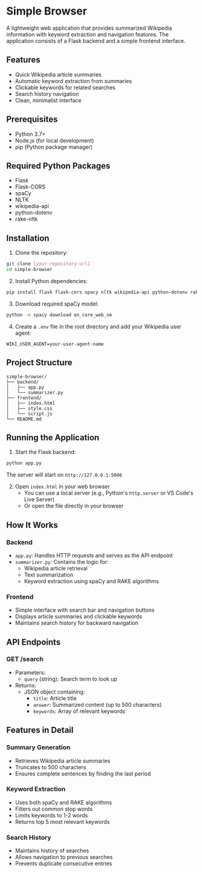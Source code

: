 # Simple Browser

A lightweight web application that provides summarized Wikipedia information with keyword extraction and navigation features. The application consists of a Flask backend and a simple frontend interface.

## Features

- Quick Wikipedia article summaries
- Automatic keyword extraction from summaries
- Clickable keywords for related searches
- Search history navigation
- Clean, minimalist interface

## Prerequisites

- Python 3.7+
- Node.js (for local development)
- pip (Python package manager)

## Required Python Packages

- Flask
- Flask-CORS
- spaCy
- NLTK
- wikipedia-api
- python-dotenv
- rake-nltk

## Installation

1. Clone the repository:
```bash
git clone [your-repository-url]
cd simple-browser
```

2. Install Python dependencies:
```bash
pip install flask flask-cors spacy nltk wikipedia-api python-dotenv rake-nltk
```

3. Download required spaCy model:
```bash
python -m spacy download en_core_web_sm
```

4. Create a `.env` file in the root directory and add your Wikipedia user agent:
```
WIKI_USER_AGENT=your-user-agent-name
```

## Project Structure

```
simple-browser/
├── backend/
│   ├── app.py
│   └── summarizer.py
├── frontend/
│   ├── index.html
│   ├── style.css
│   └── script.js
└── README.md
```

## Running the Application

1. Start the Flask backend:
```bash
python app.py
```
The server will start on `http://127.0.0.1:5000`

2. Open `index.html` in your web browser
   - You can use a local server (e.g., Python's `http.server` or VS Code's Live Server)
   - Or open the file directly in your browser

## How It Works

### Backend

- `app.py`: Handles HTTP requests and serves as the API endpoint
- `summarizer.py`: Contains the logic for:
  - Wikipedia article retrieval
  - Text summarization
  - Keyword extraction using spaCy and RAKE algorithms

### Frontend

- Simple interface with search bar and navigation buttons
- Displays article summaries and clickable keywords
- Maintains search history for backward navigation

## API Endpoints

### GET /search
- Parameters:
  - `query` (string): Search term to look up
- Returns:
  - JSON object containing:
    - `title`: Article title
    - `answer`: Summarized content (up to 500 characters)
    - `keywords`: Array of relevant keywords

## Features in Detail

### Summary Generation
- Retrieves Wikipedia article summaries
- Truncates to 500 characters
- Ensures complete sentences by finding the last period

### Keyword Extraction
- Uses both spaCy and RAKE algorithms
- Filters out common stop words
- Limits keywords to 1-2 words
- Returns top 5 most relevant keywords

### Search History
- Maintains history of searches
- Allows navigation to previous searches
- Prevents duplicate consecutive entries

